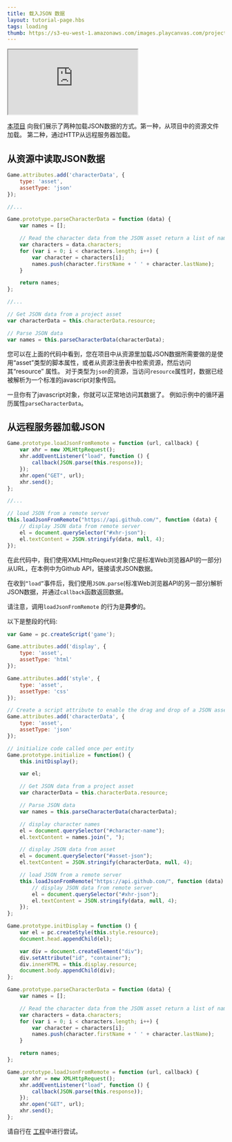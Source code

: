 ```yaml
---
title: 载入JSON 数据
layout: tutorial-page.hbs
tags: loading
thumb: https://s3-eu-west-1.amazonaws.com/images.playcanvas.com/projects/12/405827/G8YF23-image-75.jpg
---
```


<iframe src="https://playcanv.as/p/cHnXIXoN/" ></iframe>

[本项目][1] 向我们展示了两种加载JSON数据的方式。第一种，从项目中的资源文件加载。 第二种，通过HTTP从远程服务器加载。

## 从资源中读取JSON数据

```javascript
Game.attributes.add('characterData', {
    type: 'asset',
    assetType: 'json'
});

//...

Game.prototype.parseCharacterData = function (data) {
    var names = [];

    // Read the character data from the JSON asset return a list of names
    var characters = data.characters;
    for (var i = 0; i < characters.length; i++) {
        var character = characters[i];
        names.push(character.firstName + ' ' + character.lastName);
    }

    return names;
};

//...

// Get JSON data from a project asset
var characterData = this.characterData.resource;

// Parse JSON data
var names = this.parseCharacterData(characterData);
```

您可以在上面的代码中看到，您在项目中从资源里加载JSON数据所需要做的是使用“asset”类型的脚本属性，或者从资源注册表中检索资源，然后访问其“resource” 属性。 对于类型为`json`的资源，当访问`resource`属性时，数据已经被解析为一个标准的javascript对象传回。

一旦你有了javascript对象，你就可以正常地访问其数据了。 例如示例中的循环遍历属性`parseCharacterData`。

## 从远程服务器加载JSON

```javascript
Game.prototype.loadJsonFromRemote = function (url, callback) {
    var xhr = new XMLHttpRequest();
    xhr.addEventListener("load", function () {
        callback(JSON.parse(this.response));
    });
    xhr.open("GET", url);
    xhr.send();
};

//...

// load JSON from a remote server
this.loadJsonFromRemote("https://api.github.com/", function (data) {
    // display JSON data from remote server
    el = document.querySelector("#xhr-json");
    el.textContent = JSON.stringify(data, null, 4);
});
```

在此代码中，我们使用XMLHttpRequest对象(它是标准Web浏览器API的一部分)从URL，在本例中为Github API，链接请求JSON数据。

在收到`“load”`事件后，我们使用`JSON.parse`(标准Web浏览器API的另一部分)解析JSON数据，并通过`callback`函数返回数据。

请注意，调用`loadJsonFromRemote` 的行为是**异步**的。

以下是整段的代码:

```javascript
var Game = pc.createScript('game');

Game.attributes.add('display', {
    type: 'asset',
    assetType: 'html'
});

Game.attributes.add('style', {
    type: 'asset',
    assetType: 'css'
});

// Create a script attribute to enable the drag and drop of a JSON asset containing character data
Game.attributes.add('characterData', {
    type: 'asset',
    assetType: 'json'
});

// initialize code called once per entity
Game.prototype.initialize = function() {
    this.initDisplay();

    var el;

    // Get JSON data from a project asset
    var characterData = this.characterData.resource;

    // Parse JSON data
    var names = this.parseCharacterData(characterData);

    // display character names
    el = document.querySelector("#character-name");
    el.textContent = names.join(", ");

    // display JSON data from asset
    el = document.querySelector("#asset-json");
    el.textContent = JSON.stringify(characterData, null, 4);

    // load JSON from a remote server
    this.loadJsonFromRemote("https://api.github.com/", function (data) {
        // display JSON data from remote server
        el = document.querySelector("#xhr-json");
        el.textContent = JSON.stringify(data, null, 4);
    });
};

Game.prototype.initDisplay = function () {
    var el = pc.createStyle(this.style.resource);
    document.head.appendChild(el);

    var div = document.createElement("div");
    div.setAttribute("id", "container");
    div.innerHTML = this.display.resource;
    document.body.appendChild(div);
};

Game.prototype.parseCharacterData = function (data) {
    var names = [];

    // Read the character data from the JSON asset return a list of names
    var characters = data.characters;
    for (var i = 0; i < characters.length; i++) {
        var character = characters[i];
        names.push(character.firstName + ' ' + character.lastName);
    }

    return names;
};

Game.prototype.loadJsonFromRemote = function (url, callback) {
    var xhr = new XMLHttpRequest();
    xhr.addEventListener("load", function () {
        callback(JSON.parse(this.response));
    });
    xhr.open("GET", url);
    xhr.send();
};
```

请自行在 [工程][1]中进行尝试。

[1]: https://playcanvas.com/project/405827

